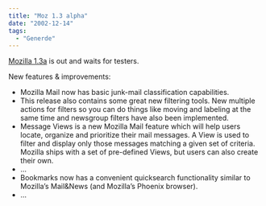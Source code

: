 ```yaml
---
title: "Moz 1.3 alpha"
date: "2002-12-14"
tags:
  - "Generde"
---
```


[Mozilla 1.3a](https://web.archive.org/web/20040929103527/http://www.mozilla.org/releases/mozilla1.3a/ "Mozilla 1.3a Release Notes") is out and waits for testers.

New features & improvements:

- Mozilla Mail now has basic junk-mail classification capabilities.
- This release also contains some great new filtering tools. New multiple actions for filters so you can do things like moving and labeling at the same time and newsgroup filters have also been implemented.
- Message Views is a new Mozilla Mail feature which will help users locate, organize and prioritize their mail messages. A View is used to filter and display only those messages matching a given set of criteria. Mozilla ships with a set of pre-defined Views, but users can also create their own.
- …
- Bookmarks now has a convenient quicksearch functionality similar to Mozilla’s Mail&News (and Mozilla’s Phoenix browser).
- …
